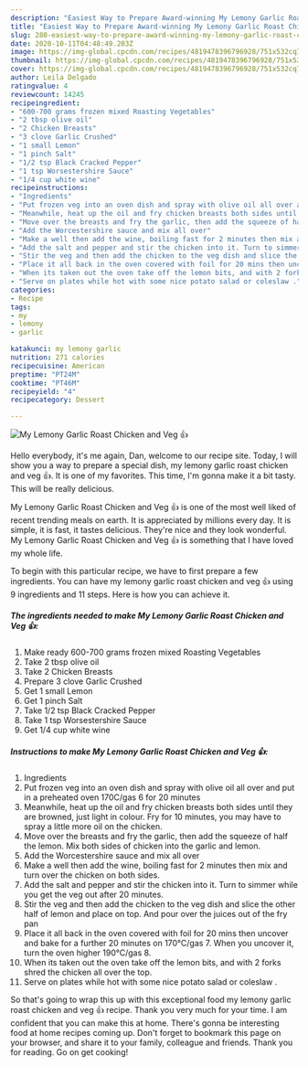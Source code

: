 ```yaml
---
description: "Easiest Way to Prepare Award-winning My Lemony Garlic Roast Chicken and Veg 👍"
title: "Easiest Way to Prepare Award-winning My Lemony Garlic Roast Chicken and Veg 👍"
slug: 280-easiest-way-to-prepare-award-winning-my-lemony-garlic-roast-chicken-and-veg
date: 2020-10-11T04:48:49.203Z
image: https://img-global.cpcdn.com/recipes/4819478396796928/751x532cq70/my-lemony-garlic-roast-chicken-and-veg-👍-recipe-main-photo.jpg
thumbnail: https://img-global.cpcdn.com/recipes/4819478396796928/751x532cq70/my-lemony-garlic-roast-chicken-and-veg-👍-recipe-main-photo.jpg
cover: https://img-global.cpcdn.com/recipes/4819478396796928/751x532cq70/my-lemony-garlic-roast-chicken-and-veg-👍-recipe-main-photo.jpg
author: Leila Delgado
ratingvalue: 4
reviewcount: 14245
recipeingredient:
- "600-700 grams frozen mixed Roasting Vegetables"
- "2 tbsp olive oil"
- "2 Chicken Breasts"
- "3 clove Garlic Crushed"
- "1 small Lemon"
- "1 pinch Salt"
- "1/2 tsp Black Cracked Pepper"
- "1 tsp Worsestershire Sauce"
- "1/4 cup white wine"
recipeinstructions:
- "Ingredients"
- "Put frozen veg into an oven dish and spray with olive oil all over and put in a preheated oven 170C/gas 6 for 20 minutes"
- "Meanwhile, heat up the oil and fry chicken breasts both sides until they are browned, just light in colour. Fry for 10 minutes, you may have to spray a little more oil on the chicken."
- "Move over the breasts and fry the garlic, then add the squeeze of half the lemon. Mix both sides of chicken into the garlic and lemon."
- "Add the Worcestershire sauce and mix all over"
- "Make a well then add the wine, boiling fast for 2 minutes then mix and turn over the chicken on both sides."
- "Add the salt and pepper and stir the chicken into it. Turn to simmer while you get the veg out after 20 minutes."
- "Stir the veg and then add the chicken to the veg dish and slice the other half of lemon and place on top. And pour over the juices out of the fry pan"
- "Place it all back in the oven covered with foil for 20 mins then uncover and bake for a further 20 minutes on 170°C/gas 7. When you uncover it, turn the oven higher 190°C/gas 8."
- "When its taken out the oven take off the lemon bits, and with 2 forks shred the chicken all over the top."
- "Serve on plates while hot with some nice potato salad or coleslaw ."
categories:
- Recipe
tags:
- my
- lemony
- garlic

katakunci: my lemony garlic 
nutrition: 271 calories
recipecuisine: American
preptime: "PT24M"
cooktime: "PT46M"
recipeyield: "4"
recipecategory: Dessert

---
```



![My Lemony Garlic Roast Chicken and Veg 👍](https://img-global.cpcdn.com/recipes/4819478396796928/751x532cq70/my-lemony-garlic-roast-chicken-and-veg-👍-recipe-main-photo.jpg)

Hello everybody, it's me again, Dan, welcome to our recipe site. Today, I will show you a way to prepare a special dish, my lemony garlic roast chicken and veg 👍. It is one of my favorites. This time, I'm gonna make it a bit tasty. This will be really delicious.



My Lemony Garlic Roast Chicken and Veg 👍 is one of the most well liked of recent trending meals on earth. It is appreciated by millions every day. It is simple, it is fast, it tastes delicious. They're nice and they look wonderful. My Lemony Garlic Roast Chicken and Veg 👍 is something that I have loved my whole life.


To begin with this particular recipe, we have to first prepare a few ingredients. You can have my lemony garlic roast chicken and veg 👍 using 9 ingredients and 11 steps. Here is how you can achieve it.

<!--inarticleads1-->

##### The ingredients needed to make My Lemony Garlic Roast Chicken and Veg 👍:

1. Make ready 600-700 grams frozen mixed Roasting Vegetables
1. Take 2 tbsp olive oil
1. Take 2 Chicken Breasts
1. Prepare 3 clove Garlic Crushed
1. Get 1 small Lemon
1. Get 1 pinch Salt
1. Take 1/2 tsp Black Cracked Pepper
1. Take 1 tsp Worsestershire Sauce
1. Get 1/4 cup white wine




<!--inarticleads2-->

##### Instructions to make My Lemony Garlic Roast Chicken and Veg 👍:

1. Ingredients
1. Put frozen veg into an oven dish and spray with olive oil all over and put in a preheated oven 170C/gas 6 for 20 minutes
1. Meanwhile, heat up the oil and fry chicken breasts both sides until they are browned, just light in colour. Fry for 10 minutes, you may have to spray a little more oil on the chicken.
1. Move over the breasts and fry the garlic, then add the squeeze of half the lemon. Mix both sides of chicken into the garlic and lemon.
1. Add the Worcestershire sauce and mix all over
1. Make a well then add the wine, boiling fast for 2 minutes then mix and turn over the chicken on both sides.
1. Add the salt and pepper and stir the chicken into it. Turn to simmer while you get the veg out after 20 minutes.
1. Stir the veg and then add the chicken to the veg dish and slice the other half of lemon and place on top. And pour over the juices out of the fry pan
1. Place it all back in the oven covered with foil for 20 mins then uncover and bake for a further 20 minutes on 170°C/gas 7. When you uncover it, turn the oven higher 190°C/gas 8.
1. When its taken out the oven take off the lemon bits, and with 2 forks shred the chicken all over the top.
1. Serve on plates while hot with some nice potato salad or coleslaw .




So that's going to wrap this up with this exceptional food my lemony garlic roast chicken and veg 👍 recipe. Thank you very much for your time. I am confident that you can make this at home. There's gonna be interesting food at home recipes coming up. Don't forget to bookmark this page on your browser, and share it to your family, colleague and friends. Thank you for reading. Go on get cooking!
